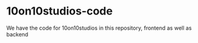 # 10on10studios-code
We have the code for 10on10studios in this repository, frontend as well as backend
